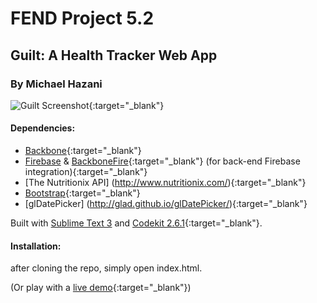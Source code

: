 # FEND Project 5.2
## Guilt: A Health Tracker Web App

### By Michael Hazani

![](https://raw.githubusercontent.com/MichaelHazani/udacity-p5-2/master/assets/guilt.png "Guilt Screenshot"){:target="_blank"}

#### Dependencies:

* [Backbone](http://backbonejs.org){:target="_blank"}
* [Firebase](https://www.firebase.com/) & [BackboneFire](https://www.firebase.com/docs/web/libraries/backbone/quickstart.html){:target="_blank"} (for back-end Firebase integration){:target="_blank"}
* [The Nutritionix API] (http://www.nutritionix.com/){:target="_blank"}
* [Bootstrap](http://getbootstrap.com/){:target="_blank"}
* [glDatePicker] (http://glad.github.io/glDatePicker/){:target="_blank"}


Built with [Sublime Text 3](http://www.sublimetext.com/3) and [Codekit 2.6.1](https://incident57.com/codekit/){:target="_blank"}.

#### Installation:
after cloning the repo, simply open index.html.

(Or play with a [live demo](http://guilt.michaelhazani.com/){:target="_blank"})
